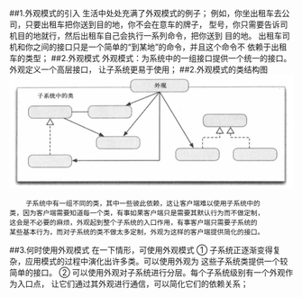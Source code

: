 ##1.外观模式的引入
        生活中处处充满了外观模式的例子；
        例如，你坐出租车去公司，只要出租车把你送到目的地，你不会在意车的牌子，
    型号，你只需要告诉司机目的地就行，然后出租车自己会执行一系列命令，把你送到
    目的地。
        出租车司机和你之间的接口只是一个简单的“到某地”的命令，并且这个命令不
    依赖于出租车的类型；
##2.外观模式
        外观模式：为系统中的一组接口提供一个统一的接口。外观定义一个高层接口，
    让子系统更易于使用；
##2.外观模式的类结构图
![外观模式](qutwardMode.png)

        子系统中有一组不同的类，其中一些彼此依赖，这让客户端难以使用子系统中的
    类，因为客户端需要知道每一个类，有事如果客户端只是需要其默认行为而不做定制，
    这会是不必要的麻烦，外观起到整个子系统的入口作用，有事客户端只需要子系统的
    某些基本行为，而对子系统的类不做太多定制，外观为这样的客户端提供简化的接口。
##3.何时使用外观模式
        在一下情形，可使用外观模式
        ① 子系统正逐渐变得复杂，应用模式的过程中演化出许多类。可以使用外观为
    这些子系统类提供一个较简单的接口。
        ② 可以使用外观对子系统进行分层。每个子系统级别有一个外观作为入口点，
    让它们通过其外观进行通信，可以简化它们的依赖关系；
